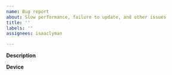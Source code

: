 ```yaml
---
name: Bug report
about: Slow performance, failure to update, and other issues
title: ''
labels: ''
assignees: isaaclyman

---
```


**Description**

<!-- Explain what's happening and why it's wrong. -->

**Device**

<!-- Is this happening on Windows, Mac, iOS, Android, or something else? If you've tried it on multiple platforms, does it happen on all of them? -->

